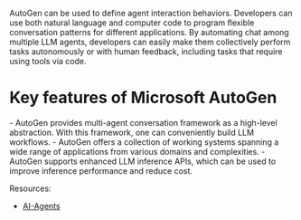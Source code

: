AutoGen can be used to define agent interaction behaviors. Developers can use both natural language and computer code to program flexible conversation patterns for different applications. By automating chat among multiple LLM agents, developers can easily make them collectively perform tasks autonomously or with human feedback, including tasks that require using tools via code.

<h1>Key features of Microsoft AutoGen</h1>
- AutoGen provides multi-agent conversation framework as a high-level abstraction. With this framework, one can conveniently build LLM workflows.
- AutoGen offers a collection of working systems spanning a wide range of applications from various domains and complexities.
- AutoGen supports enhanced LLM inference APIs, which can be used to improve inference performance and reduce cost.

Resources:
- [AI-Agents](https://github.com/NisaarAgharia/AI-Agents)
